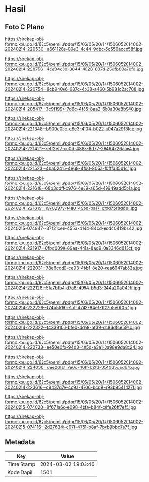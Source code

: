 # Hasil

## Foto C Plano

https://sirekap-obj-formc.kpu.go.id/62c5/pemilu/pdpr/15/06/05/20/14/1506052014002-20240214-220530--a661128e-09e3-4d44-9dbc-5c550accd58f.jpg

https://sirekap-obj-formc.kpu.go.id/62c5/pemilu/pdpr/15/06/05/20/14/1506052014002-20240214-220756--4ea94c0d-3844-4623-837d-25dfb89a7bfd.jpg

https://sirekap-obj-formc.kpu.go.id/62c5/pemilu/pdpr/15/06/05/20/14/1506052014002-20240214-220754--8cb940e6-637c-4b38-a460-5b981c2ac708.jpg

https://sirekap-obj-formc.kpu.go.id/62c5/pemilu/pdpr/15/06/05/20/14/1506052014002-20240214-205417--3c9f1994-7d6c-4f85-8aa2-6b0a30e8b940.jpg

https://sirekap-obj-formc.kpu.go.id/62c5/pemilu/pdpr/15/06/05/20/14/1506052014002-20240214-221348--b900e0bc-e8c3-4104-b022-a047a29f31ce.jpg

https://sirekap-obj-formc.kpu.go.id/62c5/pemilu/pdpr/15/06/05/20/14/1506052014002-20240214-221421--7eff2ef7-cc0d-4888-8d77-28464726aae4.jpg

https://sirekap-obj-formc.kpu.go.id/62c5/pemilu/pdpr/15/06/05/20/14/1506052014002-20240214-221523--4ba02415-4e69-4fb0-805a-f0fffa35d1cf.jpg

https://sirekap-obj-formc.kpu.go.id/62c5/pemilu/pdpr/15/06/05/20/14/1506052014002-20240214-221618--68b3ddff-c976-4e89-a65d-49949add5b1a.jpg

https://sirekap-obj-formc.kpu.go.id/62c5/pemilu/pdpr/15/06/05/20/14/1506052014002-20240214-221819--19702979-f4a0-49bd-ba17-6fbd75f8dd81.jpg

https://sirekap-obj-formc.kpu.go.id/62c5/pemilu/pdpr/15/06/05/20/14/1506052014002-20240215-074947--37f21ce6-455a-4144-84cd-ecd40419b442.jpg

https://sirekap-obj-formc.kpu.go.id/62c5/pemilu/pdpr/15/06/05/20/14/1506052014002-20240214-221917--0fbd0090-89aa-441a-8ad9-0a3346d813cf.jpg

https://sirekap-obj-formc.kpu.go.id/62c5/pemilu/pdpr/15/06/05/20/14/1506052014002-20240214-222031--78e6cdd0-ce93-4bb1-8e20-cea6947ab53a.jpg

https://sirekap-obj-formc.kpu.go.id/62c5/pemilu/pdpr/15/06/05/20/14/1506052014002-20240214-222128--5fa7bfb4-d7a8-4994-b5d3-344a20a049ff.jpg

https://sirekap-obj-formc.kpu.go.id/62c5/pemilu/pdpr/15/06/05/20/14/1506052014002-20240214-222229--f74b5516-e1af-4743-84e1-1f27b5e0f057.jpg

https://sirekap-obj-formc.kpu.go.id/62c5/pemilu/pdpr/15/06/05/20/14/1506052014002-20240214-222322--f4339106-bfe0-4da8-af39-dc86dfce59ac.jpg

https://sirekap-obj-formc.kpu.go.id/62c5/pemilu/pdpr/15/06/05/20/14/1506052014002-20240214-222733--ee50e0fb-94d3-405d-a3a1-3a98e9da8c24.jpg

https://sirekap-obj-formc.kpu.go.id/62c5/pemilu/pdpr/15/06/05/20/14/1506052014002-20240214-224636--dae26fb1-7a6c-481f-b2fd-3549d5dedb7b.jpg

https://sirekap-obj-formc.kpu.go.id/62c5/pemilu/pdpr/15/06/05/20/14/1506052014002-20240214-223616--c8437d7e-4c9a-4706-bcd9-e93b8541427f.jpg

https://sirekap-obj-formc.kpu.go.id/62c5/pemilu/pdpr/15/06/05/20/14/1506052014002-20240215-074020--8f671a6c-e098-4bfa-b84f-c8fe26ff7ef5.jpg

https://sirekap-obj-formc.kpu.go.id/62c5/pemilu/pdpr/15/06/05/20/14/1506052014002-20240215-074116--2d27634f-c07f-4751-b8af-7beb9bbc7a75.jpg


## Metadata

| Key        | Value               |
| ---------- | ------------------- |
| Time Stamp | 2024-03-02 19:03:46 |
| Kode Dapil | 1501                |



